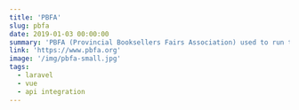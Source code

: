 ```yaml
---
title: 'PBFA'
slug: pbfa
date: 2019-01-03 00:00:00
summary: 'PBFA (Provincial Booksellers Fairs Association) used to run their organisation from a server located in the corner of their room. I worked with them to move their process online and automate several long tedious steps to reduce the admin required for planning out their fairs.'
link: 'https://www.pbfa.org'
image: '/img/pbfa-small.jpg'
tags:
  - laravel
  - vue
  - api integration
---
```

